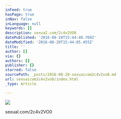 ```yaml
---
inFeed: true
hasPage: true
inNav: false
inLanguage: null
keywords: []
description: sexuaI.com/2c4v2VO0
datePublished: '2016-08-28T15:44:40.769Z'
dateModified: '2016-08-28T15:44:05.455Z'
title: ''
author: []
via: {}
authors: []
publisher: {}
starred: false
sourcePath: _posts/2016-08-28-sexuaicom2c4v2vo0.md
url: sexuaicom2c4v2vo0/index.html
_type: Article

---
```

![](https://the-grid-user-content.s3-us-west-2.amazonaws.com/4996592c-490d-41db-9f09-fa5d68da43c1.jpg)

sexuaI.com/2c4v2VO0